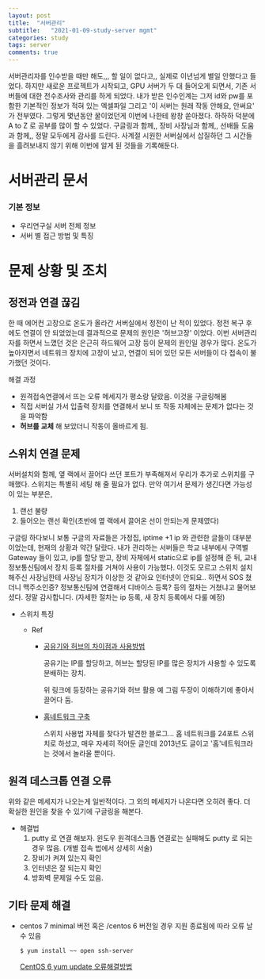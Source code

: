 ```yaml
---
layout: post
title:  "서버관리"
subtitle:   "2021-01-09-study-server mgmt"
categories: study
tags: server
comments: true
---
```


서버관리자를 인수받을 때만 해도,,, 할 일이 없다고,, 실제로 이년넘게 별일 안했다고 들었다. 하지만 새로운 프로젝트가 시작되고, GPU 서버가 두 대 들어오게 되면서, 기존 서버들에 대한 전수조사와 관리를 하게 되었다. 내가 받은 인수인계는 그저 id와 pw를 포함한 기본적인 정보가 적혀 있는 엑셀파일 그리고 '이 서버는 원래 작동 안해요, 안써요' 가 전부였다. 그렇게 몇년동안 꿀이었던게 이번에 나한테 왕창 쏟아졌다. 하하하 덕분에 A to Z 로 공부를 많이 할 수 있었다. 구글링과 함께,, 장비 사장님과 함께,, 선배들 도움과 함께,, 정말 모두에게 감사를 드린다. 사계절 시원한 서버실에서 삽질하던 그 시간들을 흘려보내지 않기 위해 이번에 알게 된 것들을 기록해둔다.

# 서버관리 문서



### **기본 정보**

- 우리연구실 서버 전체 정보
- 서버 별 접근 방법 및 특징

# **문제 상황 및 조치**

## 정전과 연결 끊김

한 때 에어컨 고장으로 온도가 올라간 서버실에서 정전이 난 적이 있었다. 정전 복구 후에도 연결이 안 되었었는데 결과적으로 문제의 원인은 '허브고장' 이었다. 이번 서버관리자를 하면서 느꼈던 것은 은근히 하드웨어 고장 등이 문제의 원인일 경우가 많다. 온도가 높아지면서 네트워크 장치에 고장이 났고, 연결이 되어 있던 모든 서버들이 다 접속이 불가했던 것이다.

해결 과정

- 원격접속연결에서 뜨는 오류 메세지가 평소랑 달랐음. 이것을 구글링해봄
- 직접 서버실 가서 입출력 장치를 연결해서 보니 또 작동 자체에는 문제가 없다는 것을 파악함
- **허브를 교체** 해 보았더니 작동이 올바르게 됨.

## 스위치 연결 문제

서버설치와 함께, 옆 랙에서 끌어다 쓰던 포트가 부족해져서 우리가 추가로 스위치를 구매했다. 스위치는 특별히 세팅 해 줄 필요가 없다. 만약 여기서 문제가 생긴다면 가능성이 있는 부분은,

1. 랜선 불량
2. 들어오는 랜선 확인(초반에 옆 랙에서 끌어온 선이 안되는게 문제였다)

구글링 하다보니 보통 구글의 자료들은 가정집, iptime +1 ip 와 관련한 글들이 대부분이었는데, 현재의 상황과 약간 달랐다.  내가 관리하는 서버들은 학교 내부에서 구역별 Gateway 들이 있고, ip를 할당 받고, 장비 자체에서 static으로 ip를 설정해 준 뒤, 교내 정보통신팀에서 장치 등록 절차를 거쳐야 사용이 가능했다. 이것도 모르고 스위치 설치해주신 사장님한테 사장님 장치가 이상한 것 같아요 인터넷이 안되요.. 하면서 SOS 쳤더니 맥주소인증? 정보통신팀에 연결해서 디바이스 등록? 등의 절차는 거쳤냐고 물어보셨다. 정말 감사합니다. (자세한 절차는 ip 등록, 새 장치 등록에서 다룰 예정)

- 스위치 특징

  - Ref

    - [공유기와 허브의 차이점과 사용방법](https://kkdww.tistory.com/151)

      공유기는 IP를 할당하고, 허브는 할당된 IP를 많은 장치가 사용할 수 있도록 분배하는 장치.

      위 링크에 등장하는 공유기와 허브 활용 예 그림 두장이 이해하기에 좋아서 끌어다 둠.

    - [홈네트워크 구축](http://blog.daum.net/sejuni2002/255)

      스위치 사용법 자체를 찾다가 발견한 블로그... 홈 네트워크를 24포트 스위치로 하셨고, 매우 자세히 적어둔 글인데 2013년도 글이고 '홈'네트워크라는 것에서 놀라울 뿐이다.

## 원격 데스크톱 연결 오류

위와 같은 메세지가 나오는게 일반적이다. 그 외의 메세지가 나온다면 오히려 좋다. 더 확실한 원인을 찾을 수 있기에 구글링을 해본다.

- 해결법
  1. putty 로 연결 해보자. 윈도우 원격데스크톱 연결로는 실패해도 putty 로 되는 경우 많음. (개별 접속 법에서 상세히 서술)
  2. 장비가 켜져 있는지 확인
  3. 인터넷은 잘 되는지 확인
  4. 방화벽 문제일 수도 있음.

## 기타 **문제 해결**

- centos 7 minimal 버전 혹은 /centos 6 버전일 경우 지원 종료됨에 따라 오류 날 수 있음

  `$ yum install ~~ open ssh-server`

  [CentOS 6 yum update 오류해결방법](https://lhjin.tistory.com/entry/CentOS-6-yum-update-오류-해결-방법)